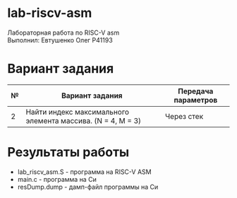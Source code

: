 # lab-riscv-asm
Лабораторная работа по RISC-V asm  
Выполнил: Евтушенко Олег P41193
# Вариант задания
№|Вариант задания|Передача параметров
---|---|---|
2|Найти индекс максимального элемента массива. (N = 4, M = 3)|Через стек
# Результаты работы
* lab_riscv_asm.S - программа на RISC-V ASM
* main.c - программа на Си
* resDump.dump - дамп-файл программы на Си
